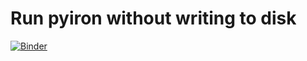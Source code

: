 # Run pyiron without writing to disk 

[![Binder](https://mybinder.org/badge_logo.svg)](https://mybinder.org/v2/gh/pyiron-dev/pyiron-no-file-access/master?filepath=lammps.ipynb)
